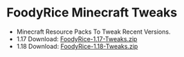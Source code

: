 # FoodyRice Minecraft Tweaks
- Minecraft Resource Packs To Tweak Recent Versions.
- 1.17 Download: [FoodyRice-1.17-Tweaks.zip](https://github.com/FoodyRice/Resource-Packs/files/7677919/FoodyRice-1.17-Tweaks.zip)
- 1.18 Download: [FoodyRice-1.18-Tweaks.zip](https://github.com/FoodyRice/Resource-Packs/files/7740786/FoodyRice-1.18-Tweaks.zip)
